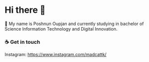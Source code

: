 # Hi there 👋
🔭 My name is Poshnun Oupjan and currently studying in bachelor of Science Information Technology and Digital Innovation.



### 	:coffee: Get in touch
Instagram: https://www.instagram.com/madcattk/

<!--
**Madcattk/Madcattk** is a ✨ _special_ ✨ repository because its `README.md` (this file) appears on your GitHub profile.

Here are some ideas to get you started:

- 🔭 I’m currently working on ...
- 🌱 I’m currently learning ...
- 👯 I’m looking to collaborate on ...
- 🤔 I’m looking for help with ...
- 💬 Ask me about ...
- 📫 How to reach me: ...
- 😄 Pronouns: ...
- ⚡ Fun fact: ...
-->
